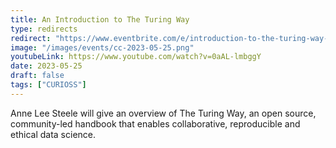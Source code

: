 ```yaml
---
title: An Introduction to The Turing Way
type: redirects
redirect: "https://www.eventbrite.com/e/introduction-to-the-turing-way-tickets-634204762517"
image: "/images/events/cc-2023-05-25.png"
youtubeLink: https://www.youtube.com/watch?v=0aAL-lmbggY
date: 2023-05-25
draft: false
tags: ["CURIOSS"]
---
```

Anne Lee Steele will give an overview of The Turing Way, an open source, community-led handbook that enables collaborative, reproducible and ethical data science.